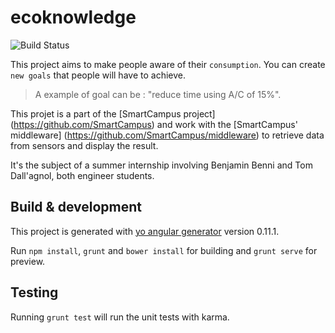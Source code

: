 # ecoknowledge 
![Build Status](https://travis-ci.org/SmartCampus/ecoknowledge.svg?branch=master)


This project aims to make people aware of their `consumption`. You can create `new goals` that people will have to achieve.
> A example of goal can be : "reduce time using A/C of 15%".

This projet is a part of the [SmartCampus project] (https://github.com/SmartCampus) and work with the [SmartCampus' middleware] (https://github.com/SmartCampus/middleware) to retrieve data from sensors and display the result.

It's the subject of a summer internship involving Benjamin Benni and Tom Dall'agnol, both engineer students.


## Build & development
This project is generated with [yo angular generator](https://github.com/yeoman/generator-angular)
version 0.11.1.

Run `npm install`, `grunt` and `bower install` for building and `grunt serve` for preview.

## Testing

Running `grunt test` will run the unit tests with karma.


